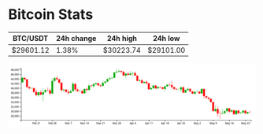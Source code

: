 # Bitcoin Stats

BTC/USDT|24h change|24h high|24h low|
|---|---|---|---|
|$29601.12|1.38%|$30223.74|$29101.00|

<img src="./chart.svg">
